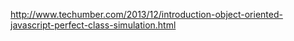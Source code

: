 http://www.techumber.com/2013/12/introduction-object-oriented-javascript-perfect-class-simulation.html
